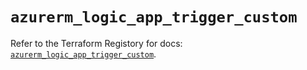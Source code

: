 # `azurerm_logic_app_trigger_custom`

Refer to the Terraform Registory for docs: [`azurerm_logic_app_trigger_custom`](https://www.terraform.io/docs/providers/azurerm/r/logic_app_trigger_custom).
